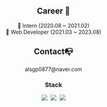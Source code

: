 <br><br>
<h2 align="center"> Career 👋</h3>
<p align="center">
🔭 Intern (2020.08 ~ 2021.02)<br>
🔭 Web Developer (2021.03 ~ 2023.08)
</p>

<h2 align="center"> Contact📭</h3>
<p align="center">
alsgp0877@naver.com
</p>

<!-- <h2 align="center"> Full-Stack🛠</h3>
<h3 align="center"> BackEnd</h3>
<p align="center">
<img src="https://img.shields.io/badge/Java-007396?style=flat-square&logo=Java&logoColor=white"/></a>&nbsp;
<img src="https://img.shields.io/badge/JSP-007396?style=flat-square&logo=Java&logoColor=white"/></a>&nbsp;
<img src="https://img.shields.io/badge/Servlet-6DB33F?style=flat-square&logo=Servlet&logoColor=white"/></a>&nbsp;
</p> --!>

<h3 align="center"> Stack</h3>
<p align="center">
<img src="https://img.shields.io/badge/JavaScript-F7DF1E?style=flat-square&logo=JavaScript&logoColor=black"/></a>&nbsp;
<img src="https://img.shields.io/badge/TypeScript-0000FF?style=flat-square&logo=TypeScript&logoColor=white"/></a>&nbsp;
<img src="https://img.shields.io/badge/Linux-FCC624?style=flat-square&logo=Linux&logoColor=white"/>
</p>

<!-- <h3 align="center"> Server</h3>
<p align="center">
<img src="https://img.shields.io/badge/Linux-FCC624?style=flat-square&logo=Linux&logoColor=white"/>&nbsp;
<img src="https://img.shields.io/badge/Apache Tomcat-F8DC75?style=flat-square&logo=Apache Tomcat&logoColor=black"/>&nbsp;
<img src="https://img.shields.io/badge/CentOS-262577?style=flat-square&logo=CentOS&logoColor=white">&nbsp;
</p> --!>

<!-- p align="center">
  <a href="#"><img src="https://github-readme-stats.vercel.app/api?username=alsgp0877"/></a>
</p --!>
